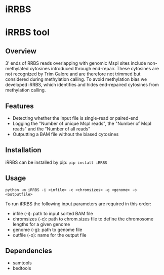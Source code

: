 # iRRBS
# iRRBS tool
## Overview
3’ ends of RRBS reads overlapping with genomic MspI sites include non-methylated cytosines introduced through end-repair. These cytosines are not recognized by Trim Galore and are therefore not trimmed but considered during methylation calling. To avoid methylation bias we developed iRRBS, which identifies and hides end-repaired cytosines from methylation calling.

## Features
- Detecting whether the input file is single-read or paired-end
- Logging the "Number of unique MspI reads", the "Number of MspI reads" and the "Number of all reads"
- Outputting a BAM file without the biased cytosines

## Installation
iRRBS can be installed by pip:
`pip install iRRBS`

## Usage
`python -m iRRBS -i <infile> -c <chromsizes> -g <genome> -o <outputfile>`

To run iRRBS the following input parameters are required in this order:
- infile (-i): path to input sorted BAM file
- chromsizes (-c): path to chrom.sizes file to define the chromosome lengths for a given genome
- genome (-g): path to genome file
- outfile (-o): name for the output file

## Dependencies
- samtools
- bedtools
